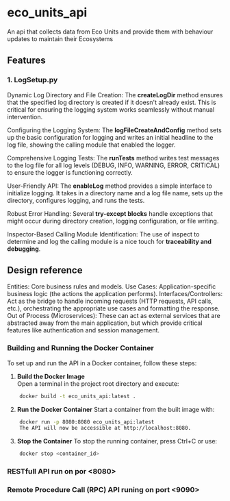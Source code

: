 # eco_units_api
An api that collects data from Eco Units and provide them with behaviour updates to maintain their Ecosystems

## Features

### 1. LogSetup.py
Dynamic Log Directory and File Creation:
    The **createLogDir** method ensures that the specified log directory is created if it doesn't already exist. This is critical for ensuring the logging system works seamlessly without manual intervention.

Configuring the Logging System:
    The **logFileCreateAndConfig** method sets up the basic configuration for logging and writes an initial headline to the log file, showing the calling module that enabled the logger.

Comprehensive Logging Tests:
    The **runTests** method writes test messages to the log file for all log levels (DEBUG, INFO, WARNING, ERROR, CRITICAL) to ensure the logger is functioning correctly.

User-Friendly API:
    The **enableLog** method provides a simple interface to initialize logging. It takes in a directory name and a log file name, sets up the directory, configures logging, and runs the tests.

Robust Error Handling:
    Several **try-except blocks** handle exceptions that might occur during directory creation, logging configuration, or file writing.
    
Inspector-Based Calling Module Identification:
    The use of inspect to determine and log the calling module is a nice touch for **traceability and debugging**.

## Design reference
Entities: Core business rules and models.
Use Cases: Application-specific business logic (the actions the application performs).
Interfaces/Controllers: Act as the bridge to handle incoming requests (HTTP requests, API calls, etc.), orchestrating the appropriate use cases and formatting the response.
Out of Process (Microservices): These can act as external services that are abstracted away from the main application, but which provide critical features like authentication and session management.

### Building and Running the Docker Container

To set up and run the API in a Docker container, follow these steps:

1. **Build the Docker Image**  
Open a terminal in the project root directory and execute:  
```bash
    docker build -t eco_units_api:latest .
```

2. **Run the Docker Container**
Start a container from the built image with:
```bash
    docker run -p 8080:8080 eco_units_api:latest
    The API will now be accessible at http://localhost:8080.
```

3. **Stop the Container**
To stop the running container, press Ctrl+C or use:
```bash
    docker stop <container_id>
```

### RESTfull API run on por <8080>

### Remote Procedure Call (RPC) API runing on port <9090>
